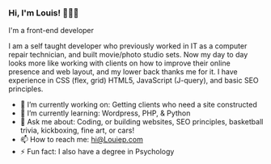 ### Hi, I'm Louis! 👋👋👋                           
I'm a front-end developer

I am a self taught developer who previously worked in IT as a computer repair technician, and built movie/photo studio sets. Now my day to day looks more like working with clients on how to improve their online presence and web layout, and my lower back thanks me for it. I have experience in CSS (flex, grid) HTML5, JavaScript (J-query), and basic SEO principles.

- 🔭 I’m currently working on: Getting clients who need a site constructed
- 🌱 I’m currently learning:   Wordpress, PHP, & Python
- 💬 Ask me about:             Coding, or building websites, SEO principles, basketball trivia, kickboxing, fine art, or cars!
- 📫 How to reach me:          hi@Louiep.com
- ⚡ Fun fact:                 I also have a degree in Psychology

<!--
**LouiePacheco/LouiePacheco** is a ✨ _special_ ✨ repository because its `README.md` (this file) appears on your GitHub profile.
